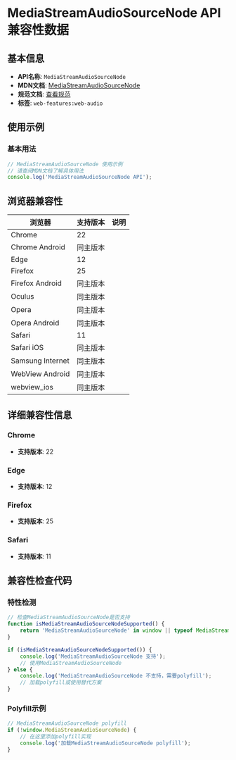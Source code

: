 # MediaStreamAudioSourceNode API 兼容性数据

## 基本信息

- **API名称**: `MediaStreamAudioSourceNode`
- **MDN文档**: [MediaStreamAudioSourceNode](https://developer.mozilla.org/docs/Web/API/MediaStreamAudioSourceNode)
- **规范文档**: [查看规范](https://webaudio.github.io/web-audio-api/#MediaStreamAudioSourceNode)
- **标签**: `web-features:web-audio`

## 使用示例

### 基本用法

```javascript
// MediaStreamAudioSourceNode 使用示例
// 请查阅MDN文档了解具体用法
console.log('MediaStreamAudioSourceNode API');
```

## 浏览器兼容性

| 浏览器 | 支持版本 | 说明 |
|--------|----------|------|
| Chrome | 22 |  |
| Chrome Android | 同主版本 |  |
| Edge | 12 |  |
| Firefox | 25 |  |
| Firefox Android | 同主版本 |  |
| Oculus | 同主版本 |  |
| Opera | 同主版本 |  |
| Opera Android | 同主版本 |  |
| Safari | 11 |  |
| Safari iOS | 同主版本 |  |
| Samsung Internet | 同主版本 |  |
| WebView Android | 同主版本 |  |
| webview_ios | 同主版本 |  |

## 详细兼容性信息

### Chrome

- **支持版本**: 22

### Edge

- **支持版本**: 12

### Firefox

- **支持版本**: 25

### Safari

- **支持版本**: 11

## 兼容性检查代码

### 特性检测

```javascript
// 检查MediaStreamAudioSourceNode是否支持
function isMediaStreamAudioSourceNodeSupported() {
    return 'MediaStreamAudioSourceNode' in window || typeof MediaStreamAudioSourceNode !== 'undefined';
}

if (isMediaStreamAudioSourceNodeSupported()) {
    console.log('MediaStreamAudioSourceNode 支持');
    // 使用MediaStreamAudioSourceNode
} else {
    console.log('MediaStreamAudioSourceNode 不支持，需要polyfill');
    // 加载polyfill或使用替代方案
}
```

### Polyfill示例

```javascript
// MediaStreamAudioSourceNode polyfill
if (!window.MediaStreamAudioSourceNode) {
    // 在这里添加polyfill实现
    console.log('加载MediaStreamAudioSourceNode polyfill');
}
```


